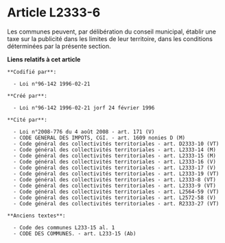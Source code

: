 # Article L2333-6

Les communes peuvent, par délibération du conseil municipal, établir une taxe sur la publicité dans les limites de leur
territoire, dans les conditions déterminées par la présente section.

**Liens relatifs à cet article**

	**Codifié par**:

	  - Loi n°96-142 1996-02-21

	**Créé par**:

	  - Loi n°96-142 1996-02-21 jorf 24 février 1996

	**Cité par**:

	  - Loi n°2008-776 du 4 août 2008 - art. 171 (V)
	  - CODE GENERAL DES IMPOTS, CGI. - art. 1609 nonies D (M)
	  - Code général des collectivités territoriales - art. D2333-10 (VT)
	  - Code général des collectivités territoriales - art. L2333-14 (M)
	  - Code général des collectivités territoriales - art. L2333-15 (M)
	  - Code général des collectivités territoriales - art. L2333-16 (V)
	  - Code général des collectivités territoriales - art. L2333-17 (V)
	  - Code général des collectivités territoriales - art. L2333-19 (VT)
	  - Code général des collectivités territoriales - art. L2333-8 (VT)
	  - Code général des collectivités territoriales - art. L2333-9 (VT)
	  - Code général des collectivités territoriales - art. L2564-59 (VT)
	  - Code général des collectivités territoriales - art. L2572-58 (V)
	  - Code général des collectivités territoriales - art. R2333-27 (VT)

	**Anciens textes**:

	  - Code des communes L233-15 al. 1
	  - CODE DES COMMUNES. - art. L233-15 (Ab)
